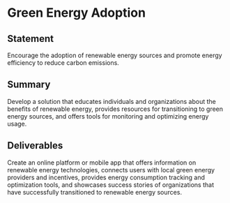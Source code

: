 # Green Energy Adoption

## Statement
Encourage the adoption of renewable energy sources and promote energy efficiency to reduce carbon emissions.

## Summary
Develop a solution that educates individuals and organizations about the benefits of renewable energy, provides resources for transitioning to green energy sources, and offers tools for monitoring and optimizing energy usage.

## Deliverables
Create an online platform or mobile app that offers information on renewable energy technologies, connects users with local green energy providers and incentives, provides energy consumption tracking and optimization tools, and showcases success stories of organizations that have successfully transitioned to renewable energy sources.